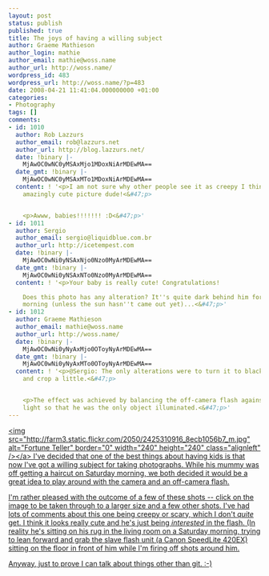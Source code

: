 ```yaml
---
layout: post
status: publish
published: true
title: The joys of having a willing subject
author: Graeme Mathieson
author_login: mathie
author_email: mathie@woss.name
author_url: http://woss.name/
wordpress_id: 483
wordpress_url: http://woss.name/?p=483
date: 2008-04-21 11:41:04.000000000 +01:00
categories:
- Photography
tags: []
comments:
- id: 1010
  author: Rob Lazzurs
  author_email: rob@lazzurs.net
  author_url: http://blog.lazzurs.net/
  date: !binary |-
    MjAwOC0wNC0yMSAxMjo1MDoxNiArMDEwMA==
  date_gmt: !binary |-
    MjAwOC0wNC0yMSAxMTo1MDoxNiArMDEwMA==
  content: ! '<p>I am not sure why other people see it as creepy I think that is an
    amazingly cute picture dude!<&#47;p>


    <p>Awww, babies!!!!!!! :D<&#47;p>'
- id: 1011
  author: Sergio
  author_email: sergio@liquidblue.com.br
  author_url: http://icetempest.com
  date: !binary |-
    MjAwOC0wNi0yNSAxNjo0Nzo0MyArMDEwMA==
  date_gmt: !binary |-
    MjAwOC0wNi0yNSAxNTo0Nzo0MyArMDEwMA==
  content: ! '<p>Your baby is really cute! Congratulations!

    Does this photo has any alteration? It''s quite dark behind him for a saturday
    morning (unless the sun hasn''t came out yet)...<&#47;p>'
- id: 1012
  author: Graeme Mathieson
  author_email: mathie@woss.name
  author_url: http://woss.name/
  date: !binary |-
    MjAwOC0wNi0yNyAxMjo0OToyNyArMDEwMA==
  date_gmt: !binary |-
    MjAwOC0wNi0yNyAxMTo0OToyNyArMDEwMA==
  content: ! '<p>@Sergio: The only alterations were to turn it to black &amp; white,
    and crop a little.<&#47;p>


    <p>The effect was achieved by balancing the off-camera flash against the ambient
    light so that he was the only object illuminated.<&#47;p>'
---
```

<a href="http:&#47;&#47;www.flickr.com&#47;photos&#47;31634770@N00&#47;2425310916" title="View 'Fortune Teller' on Flickr.com"><img src="http:&#47;&#47;farm3.static.flickr.com&#47;2050&#47;2425310916_8ecb1056b7_m.jpg" alt="Fortune Teller" border="0" width="240" height="240" class="alignleft" &#47;><&#47;a> I've decided that one of the best things about having kids is that now I've got a willing subject for taking photographs.  While his mummy was off getting a haircut on Saturday morning, we both decided it would be a great idea to play around with the camera and an off-camera flash.

I'm rather pleased with the outcome of a few of these shots -- click on the image to be taken through to a larger size and a few other shots.  I've had lots of comments about this one being creepy or scary, which I don't *quite* get.  I think it looks really cute and he's just being *interested* in the flash.  (In reality he's sitting on his rug in the living room on a Saturday morning, trying to lean forward and grab the slave flash unit (a Canon SpeedLite 420EX) sitting on the floor in front of him while I'm firing off shots around him.

Anyway, just to prove I can talk about things other than git. :-)
